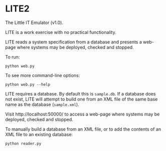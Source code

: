 # LITE2

The Little IT Emulator (v1.0).

LITE is a work exercise with no practical functionality.

LITE reads a system specification from a database and presents a web-page where
systems may be deployed, checked and stopped.

To run:

    python web.py

To see more command-line options:

    python web.py --help

LITE requires a database. By default this is `sample.db`. If a database does not
exist, LITE will attempt to build one from an XML file of the same base name as
the database (`sample.xml`).

Visit http://localhost:50000/ to access a web-page where systems may be
deployed, checked and stopped.

To manually build a database from an XML file, or to add the contents of an XML
file to an existing database:

    python reader.py


